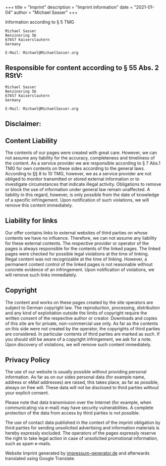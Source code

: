 +++
title = "Imprint"
description = "Imprint information"
date = "2021-01-04"
author = "Michael Sasser"
+++

Information according to § 5 TMG

```
Michael Sasser
Benzinoring 56
67657 Kaiserslautern
Germany

E-Mail: Michael@MichaelSasser.org
```
## Responsible for content according to § 55 Abs. 2 RStV:

```
Michael Sasser
Benzinoring 56
67657 Kaiserslautern
Germany

E-Mail: Michael@MichaelSasser.org
```

## Disclaimer:

## Content Liability

The contents of our pages were created with great care. However, we can not 
assume any liability for the accuracy, completeness and timeliness of the 
content. As a service provider we are responsible according to § 7 Abs.1 TMG 
for own contents on these sides according to the general laws. According to §§ 
8 to 10 TMG, however, we as a service provider are not obliged to monitor 
transmitted or stored external information or to investigate circumstances that 
indicate illegal activity. Obligations to remove or block the use of 
information under general law remain unaffected. A liability in this regard, 
however, is only possible from the date of knowledge of a specific 
infringement. Upon notification of such violations, we will remove this content 
immediately.

## Liability for links

Our offer contains links to external websites of third parties on whose 
contents we have no influence. Therefore, we can not assume any liability for 
these external contents. The respective provider or operator of the pages is 
always responsible for the contents of the linked pages. The linked pages were 
checked for possible legal violations at the time of linking. Illegal content 
was not recognizable at the time of linking. However, a permanent content 
control of the linked pages is not reasonable without concrete evidence of an 
infringement. Upon notification of violations, we will remove such links 
immediately.

## Copyright

The content and works on these pages created by the site operators are subject 
to German copyright law. The reproduction, processing, distribution and any 
kind of exploitation outside the limits of copyright require the written 
consent of the respective author or creator. Downloads and copies of this site 
are for private, non-commercial use only. As far as the contents on this side 
were not created by the operator, the copyrights of third parties are 
considered. In particular contents of third parties are marked as such. If you 
should still be aware of a copyright infringement, we ask for a note. Upon 
discovery of violations, we will remove such content immediately.

## Privacy Policy

The use of our website is usually possible without providing personal 
information. As far as on our sides personal data (for example name, address or 
eMail addresses) are raised, this takes place, as far as possible, always on 
free will. These data will not be disclosed to third parties without your 
explicit consent.

Please note that data transmission over the Internet (for example, when 
communicating via e-mail) may have security vulnerabilities. A complete 
protection of the data from access by third parties is not possible.

The use of contact data published in the context of the imprint obligation by 
third parties for sending unsolicited advertising and information materials is 
hereby expressly excluded. The operators of the pages expressly reserve the 
right to take legal action in case of unsolicited promotional information, such 
as spam e-mails.

Website Imprint generated by 
[impressum-generator.de](http://www.impressum-generator.de/) and afterwards 
translated using Google Translate. 
